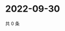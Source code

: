 # 2022-09-30

共 0 条

<!-- BEGIN WEIBO -->
<!-- 最后更新时间 Fri Sep 30 2022 16:15:21 GMT+0800 (China Standard Time) -->

<!-- END WEIBO -->
